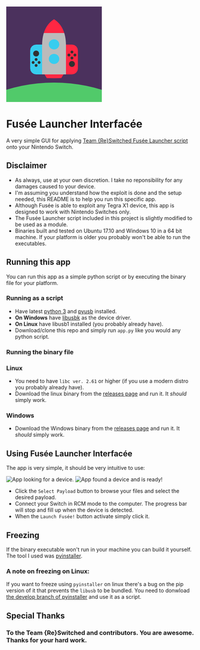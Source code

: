 ![A cute rocket in outerspace!](icon.png)
# Fusée Launcher Interfacée
A very simple GUI for applying [Team {Re}Switched Fusée Launcher script](https://github.com/reswitched/fusee-launcher) onto your Nintendo Switch.


## Disclaimer
* As always, use at your own discretion. I take no reponsibility for any damages caused to your device.
* I'm assuming you understand how the exploit is done and the setup needed, this README is to help you run this specific app.
* Although Fusée is able to exploit any Tegra X1 device, this app is designed to work with Nintendo Switches only.
* The Fusée Launcher script included in this project is slightly modified to be used as a module.
* Binaries built and tested on Ubuntu 17.10 and Windows 10 in a 64 bit machine. If your platform is older you probably won't be able to run the executables.


## Running this app
You can run this app as a simple python script or by executing the binary file for your platform.

### Running as a script
* Have latest [python 3](https://www.python.org/downloads/) and [pyusb](https://github.com/pyusb/pyusb) installed.
* __On Windows__ have [libusbk](http://libusbk.sourceforge.net/UsbK3/index.html) as the device driver.
* __On Linux__ have libusb1 installed (you probably already have).
* Download/clone this repo and simply run `app.py` like you would any python script.


### Running the binary file
### Linux
* You need to have `libc ver. 2.61` or higher (if you use a modern distro you probably already have).
* Download the linux binary from the [releases page](https://github.com/falquinho/fusee-interfacee-tk/releases) and run it. It *should* simply work.

### Windows
* Download the Windows binary from the [releases page](https://github.com/falquinho/fusee-interfacee-tk/releases) and run it. It *should* simply work.

## Using Fusée Launcher Interfacée
The app is very simple, it should be very intuitive to use:

![App looking for a device.](https://image.ibb.co/n1CEv8/fusee_interfacee_ss0.png) ![App found a device and is ready!](https://image.ibb.co/ep6ra8/fusee_interfacee_ss1.png)
* Click the `Select Payload` button to browse your files and select the desired payload.
* Connect your Switch in RCM mode to the computer. The progress bar will stop and fill up when the device is detected.
* When the `Launch Fusée!` button activate simply click it.


## Freezing
If the binary executable won't run in your machine you can build it yourself. The tool I used was [pyinstaller](https://www.pyinstaller.org/).

### A note on freezing on Linux:
If you want to freeze using `pyinstaller` on linux there's a bug on the pip version of it that prevents the `libusb` to 
be bundled. You need to donwload [the develop branch of pyinstaller](https://github.com/pyinstaller/pyinstaller/tree/develop) and use it as a script. 

## Special Thanks
### To the Team {Re}Switched and contributors. You are awesome. Thanks for your hard work.
